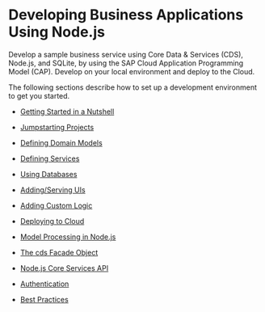<!-- loio29c25e504fdb4752b0383d3c407f52a6 -->

# Developing Business Applications Using Node.js

Develop a sample business service using Core Data & Services \(CDS\), Node.js, and SQLite, by using the SAP Cloud Application Programming Model \(CAP\). Develop on your local environment and deploy to the Cloud.

The following sections describe how to set up a development environment to get you started.

-   [Getting Started in a Nutshell](https://cap.cloud.sap/docs/get-started/in-a-nutshell)

-   [Jumpstarting Projects](https://cap.cloud.sap/docs/get-started/in-a-nutshell#start-a-project)

-   [Defining Domain Models](https://cap.cloud.sap/docs/get-started/in-a-nutshell#domain-models)

-   [Defining Services](https://cap.cloud.sap/docs/get-started/in-a-nutshell#defining-services)

-   [Using Databases](https://cap.cloud.sap/docs/get-started/in-a-nutshell#databases)

-   [Adding/Serving UIs](https://cap.cloud.sap/docs/get-started/in-a-nutshell#addingserving-uis)

-   [Adding Custom Logic](https://cap.cloud.sap/docs/get-started/in-a-nutshell#adding-custom-logic)

-   [Deploying to Cloud](https://cap.cloud.sap/docs/advanced/deploy-to-cloud)

-   [Model Processing in Node.js](https://cap.cloud.sap/docs/cds/compiler)

-   [The cds Facade Object](https://cap.cloud.sap/docs/node.js/facade)

-   [Node.js Core Services API](https://cap.cloud.sap/docs/node.js)

-   [Authentication](https://cap.cloud.sap/docs/node.js/authentication)

-   [Best Practices](https://cap.cloud.sap/docs/node.js/best-practices)



